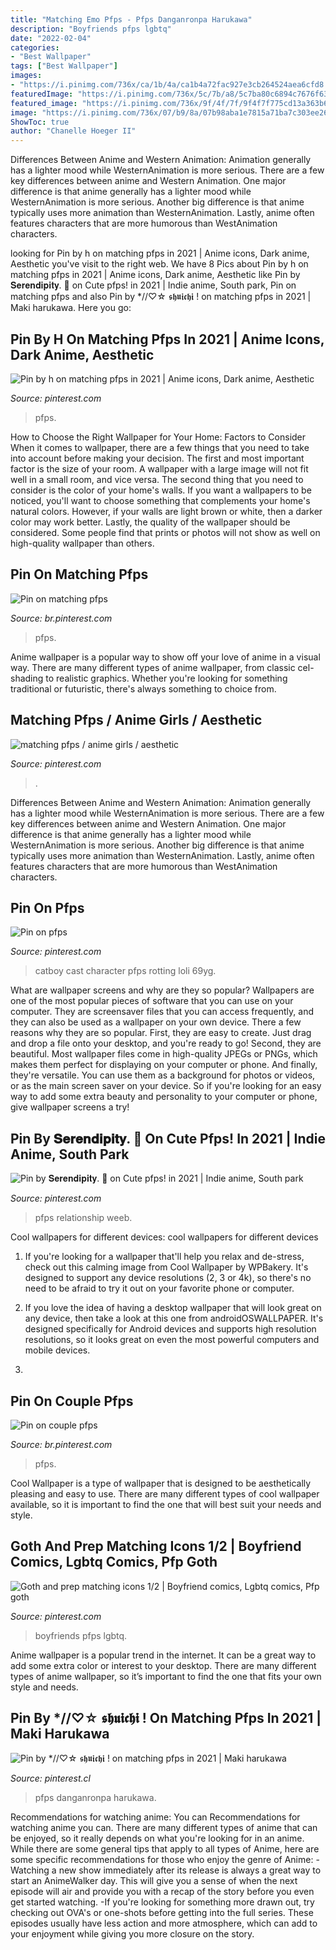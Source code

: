 ```yaml
---
title: "Matching Emo Pfps - Pfps Danganronpa Harukawa"
description: "Boyfriends pfps lgbtq"
date: "2022-02-04"
categories:
- "Best Wallpaper"
tags: ["Best Wallpaper"]
images:
- "https://i.pinimg.com/736x/ca/1b/4a/ca1b4a72fac927e3cb264524aea6cfd8.jpg"
featuredImage: "https://i.pinimg.com/736x/5c/7b/a8/5c7ba80c6894c7676f6378c866bfda2c.jpg"
featured_image: "https://i.pinimg.com/736x/9f/4f/7f/9f4f7f775cd13a363b6129b65b2a95df.jpg"
image: "https://i.pinimg.com/736x/07/b9/8a/07b98aba1e7815a71ba7c303ee269b3f.jpg"
ShowToc: true
author: "Chanelle Hoeger II"
---
```



Differences Between Anime and Western Animation: Animation generally has a lighter mood while WesternAnimation is more serious.
There are a few key differences between anime and Western Animation. One major difference is that anime generally has a lighter mood while WesternAnimation is more serious. Another big difference is that anime typically uses more animation than WesternAnimation. Lastly, anime often features characters that are more humorous than WestAnimation characters.

	

		
looking for Pin by h on matching pfps in 2021 | Anime icons, Dark anime, Aesthetic you've visit to the right web. We have 8 Pics about Pin by h on matching pfps in 2021 | Anime icons, Dark anime, Aesthetic like Pin by 𝐒𝐞𝐫𝐞𝐧𝐝𝐢𝐩𝐢𝐭𝐲. 🤍 on Cute pfps! in 2021 | Indie anime, South park, Pin on matching pfps and also Pin by *//♡☆ 𝖘𝖍𝖚𝖎𝖈𝖍𝖎 ! on matching pfps in 2021 | Maki harukawa. Here you go:
		
    
## Pin By H On Matching Pfps In 2021 | Anime Icons, Dark Anime, Aesthetic

<img loading=lazy src="https://i.pinimg.com/736x/07/b9/8a/07b98aba1e7815a71ba7c303ee269b3f.jpg" onerror="this.onerror=null;this.src='https://tse2.mm.bing.net/th?id=OIP.op7VL13PdTSxBMvedQvbdAHaHa&amp;pid=15.1';" alt="Pin by h on matching pfps in 2021 | Anime icons, Dark anime, Aesthetic">

_Source: pinterest.com_

>pfps. 

	

How to Choose the Right Wallpaper for Your Home: Factors to Consider
When it comes to wallpaper, there are a few things that you need to take into account before making your decision. The first and most important factor is the size of your room. A wallpaper with a large image will not fit well in a small room, and vice versa. 
The second thing that you need to consider is the color of your home's walls. If you want a wallpapers to be noticed, you'll want to choose something that complements your home's natural colors. However, if your walls are light brown or white, then a darker color may work better. 
Lastly, the quality of the wallpaper should be considered. Some people find that prints or photos will not show as well on high-quality wallpaper than others.

    
## Pin On Matching Pfps

<img loading=lazy src="https://i.pinimg.com/736x/1a/ee/38/1aee389f461a8748a4bedf6a8d74cd4f.jpg" onerror="this.onerror=null;this.src='https://tse2.mm.bing.net/th?id=OIP.A-myJZH6LmHjA4z6kXCKHgHaHT&amp;pid=15.1';" alt="Pin on matching pfps">

_Source: br.pinterest.com_

>pfps. 

	

Anime wallpaper is a popular way to show off your love of anime in a visual way. There are many different types of anime wallpaper, from classic cel-shading to realistic graphics. Whether you're looking for something traditional or futuristic, there's always something to choice from.

    
## Matching Pfps / Anime Girls / Aesthetic

<img loading=lazy src="https://i.pinimg.com/736x/5c/7b/a8/5c7ba80c6894c7676f6378c866bfda2c.jpg" onerror="this.onerror=null;this.src='https://tse3.mm.bing.net/th?id=OIP.S-7Gura6aO3uog5EbUtILgHaHa&amp;pid=15.1';" alt="matching pfps / anime girls / aesthetic">

_Source: pinterest.com_

>. 

	

Differences Between Anime and Western Animation: Animation generally has a lighter mood while WesternAnimation is more serious.
There are a few key differences between anime and Western Animation. One major difference is that anime generally has a lighter mood while WesternAnimation is more serious. Another big difference is that anime typically uses more animation than WesternAnimation. Lastly, anime often features characters that are more humorous than WestAnimation characters.

    
## Pin On Pfps

<img loading=lazy src="https://i.pinimg.com/736x/ca/1b/4a/ca1b4a72fac927e3cb264524aea6cfd8.jpg" onerror="this.onerror=null;this.src='https://tse3.mm.bing.net/th?id=OIP.ap76tD_abTPNNvpftUiQggHaHa&amp;pid=15.1';" alt="Pin on pfps">

_Source: pinterest.com_

>catboy cast character pfps rotting loli 69yg. 

	

What are wallpaper screens and why are they so popular?
Wallpapers are one of the most popular pieces of software that you can use on your computer. They are screensaver files that you can access frequently, and they can also be used as a wallpaper on your own device. There a few reasons why they are so popular. First, they are easy to create. Just drag and drop a file onto your desktop, and you're ready to go! Second, they are beautiful. Most wallpaper files come in high-quality JPEGs or PNGs, which makes them perfect for displaying on your computer or phone. And finally, they're versatile. You can use them as a background for photos or videos, or as the main screen saver on your device. So if you're looking for an easy way to add some extra beauty and personality to your computer or phone, give wallpaper screens a try!

    
## Pin By 𝐒𝐞𝐫𝐞𝐧𝐝𝐢𝐩𝐢𝐭𝐲. 🤍 On Cute Pfps! In 2021 | Indie Anime, South Park

<img loading=lazy src="https://i.pinimg.com/736x/9f/4f/7f/9f4f7f775cd13a363b6129b65b2a95df.jpg" onerror="this.onerror=null;this.src='https://tse1.mm.bing.net/th?id=OIP.VyXker9CK1sOpXWsu7JHcgHaHa&amp;pid=15.1';" alt="Pin by 𝐒𝐞𝐫𝐞𝐧𝐝𝐢𝐩𝐢𝐭𝐲. 🤍 on Cute pfps! in 2021 | Indie anime, South park">

_Source: pinterest.com_

>pfps relationship weeb. 

	

Cool wallpapers for different devices:
cool wallpapers for different devices 

1. If you're looking for a wallpaper that'll help you relax and de-stress, check out this calming image from Cool Wallpaper by WPBakery. It's designed to support any device resolutions (2, 3 or 4k), so there's no need to be afraid to try it out on your favorite phone or computer.

2. If you love the idea of having a desktop wallpaper that will look great on any device, then take a look at this one from androidOSWALLPAPER. It's designed specifically for Android devices and supports high resolution resolutions, so it looks great on even the most powerful computers and mobile devices.

3.

    
## Pin On Couple Pfps

<img loading=lazy src="https://i.pinimg.com/736x/90/a5/14/90a514f7b14917e8d76021f3df9ff633.jpg" onerror="this.onerror=null;this.src='https://tse2.mm.bing.net/th?id=OIP.Tw2CNmF-uLhxzrnrLNFQ4wHaHa&amp;pid=15.1';" alt="Pin on couple pfps">

_Source: br.pinterest.com_

>pfps. 

	

Cool Wallpaper is a type of wallpaper that is designed to be aesthetically pleasing and easy to use. There are many different types of cool wallpaper available, so it is important to find the one that will best suit your needs and style.

    
## Goth And Prep Matching Icons 1/2 | Boyfriend Comics, Lgbtq Comics, Pfp Goth

<img loading=lazy src="https://i.pinimg.com/736x/73/eb/a7/73eba77be96c6c14624e39c7d6a37c2c.jpg" onerror="this.onerror=null;this.src='https://tse4.mm.bing.net/th?id=OIP.9RKj-fAls7y85rbKLMi0NwAAAA&amp;pid=15.1';" alt="Goth and prep matching icons 1/2 | Boyfriend comics, Lgbtq comics, Pfp goth">

_Source: pinterest.com_

>boyfriends pfps lgbtq. 

	

Anime wallpaper is a popular trend in the internet. It can be a great way to add some extra color or interest to your desktop. There are many different types of anime wallpaper, so it’s important to find the one that fits your own style and needs.

    
## Pin By *//♡☆ 𝖘𝖍𝖚𝖎𝖈𝖍𝖎 ! On Matching Pfps In 2021 | Maki Harukawa

<img loading=lazy src="https://i.pinimg.com/736x/68/4c/da/684cda50944263b11e5c240f3b3854f8.jpg" onerror="this.onerror=null;this.src='https://tse3.mm.bing.net/th?id=OIP.ege2GhYNgyy7wuCctIaVtwHaHa&amp;pid=15.1';" alt="Pin by *//♡☆ 𝖘𝖍𝖚𝖎𝖈𝖍𝖎 ! on matching pfps in 2021 | Maki harukawa">

_Source: pinterest.cl_

>pfps danganronpa harukawa. 

	

Recommendations for watching anime: You can
Recommendations for watching anime you can. There are many different types of anime that can be enjoyed, so it really depends on what you're looking for in an anime. While there are some general tips that apply to all types of Anime, here are some specific recommendations for those who enjoy the genre of Anime: 
-Watching a new show immediately after its release is always a great way to start an AnimeWalker day. This will give you a sense of when the next episode will air and provide you with a recap of the story before you even get started watching. 
-If you're looking for something more drawn out, try checking out OVA's or one-shots before getting into the full series. These episodes usually have less action and more atmosphere, which can add to your enjoyment while giving you more closure on the story.

